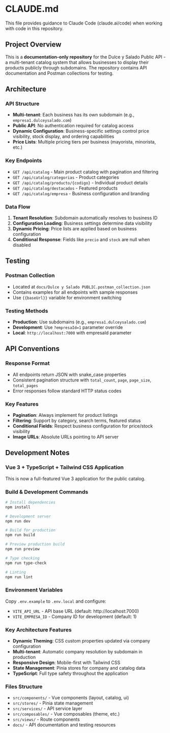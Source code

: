 # CLAUDE.md

This file provides guidance to Claude Code (claude.ai/code) when working with code in this repository.

## Project Overview

This is a **documentation-only repository** for the Dulce y Salado Public API - a multi-tenant catalog system that allows businesses to display their products publicly through subdomains. The repository contains API documentation and Postman collections for testing.

## Architecture

### API Structure
- **Multi-tenant**: Each business has its own subdomain (e.g., `empresa1.dulceysalado.com`)
- **Public API**: No authentication required for catalog access
- **Dynamic Configuration**: Business-specific settings control price visibility, stock display, and ordering capabilities
- **Price Lists**: Multiple pricing tiers per business (mayorista, minorista, etc.)

### Key Endpoints
- `GET /api/catalog` - Main product catalog with pagination and filtering
- `GET /api/catalog/categorias` - Product categories
- `GET /api/catalog/producto/{codigo}` - Individual product details
- `GET /api/catalog/destacados` - Featured products
- `GET /api/catalog/empresa` - Business configuration and branding

### Data Flow
1. **Tenant Resolution**: Subdomain automatically resolves to business ID
2. **Configuration Loading**: Business settings determine data visibility
3. **Dynamic Pricing**: Price lists are applied based on business configuration
4. **Conditional Response**: Fields like `precio` and `stock` are null when disabled

## Testing

### Postman Collection
- Located at `docs/Dulce y Salado PUBLIC.postman_collection.json`
- Contains examples for all endpoints with sample responses
- Use `{{baseUrl}}` variable for environment switching

### Testing Methods
- **Production**: Use subdomains (e.g., `empresa1.dulceysalado.com`)
- **Development**: Use `?empresaId=1` parameter override
- **Local**: `http://localhost:7000` with empresaId parameter

## API Conventions

### Response Format
- All endpoints return JSON with snake_case properties
- Consistent pagination structure with `total_count`, `page`, `page_size`, `total_pages`
- Error responses follow standard HTTP status codes

### Key Features
- **Pagination**: Always implement for product listings
- **Filtering**: Support by category, search terms, featured status
- **Conditional Fields**: Respect business configuration for price/stock visibility
- **Image URLs**: Absolute URLs pointing to API server

## Development Notes

### Vue 3 + TypeScript + Tailwind CSS Application
This is now a full-featured Vue 3 application for the public catalog.

### Build & Development Commands
```bash
# Install dependencies
npm install

# Development server
npm run dev

# Build for production
npm run build

# Preview production build
npm run preview

# Type checking
npm run type-check

# Linting
npm run lint
```

### Environment Variables
Copy `.env.example` to `.env.local` and configure:
- `VITE_API_URL` - API base URL (default: http://localhost:7000)
- `VITE_EMPRESA_ID` - Company ID for development (default: 1)

### Key Architecture Features
- **Dynamic Theming**: CSS custom properties updated via company configuration
- **Multi-tenant**: Automatic company resolution by subdomain in production
- **Responsive Design**: Mobile-first with Tailwind CSS
- **State Management**: Pinia stores for company and catalog data
- **TypeScript**: Full type safety throughout the application

### Files Structure
- `src/components/` - Vue components (layout, catalog, ui)
- `src/stores/` - Pinia state management
- `src/services/` - API service layer
- `src/composables/` - Vue composables (theme, etc.)
- `src/views/` - Route components
- `docs/` - API documentation and testing resources